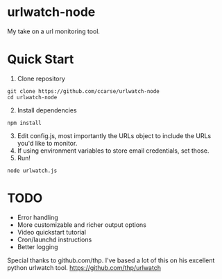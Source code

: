 # urlwatch-node
My take on a url monitoring tool.

# Quick Start
1. Clone repository
  ```
  git clone https://github.com/ccarse/urlwatch-node
  cd urlwatch-node
  ```
2. Install dependencies
  ```
  npm install
  ```
3. Edit config.js, most importantly the URLs object to include the URLs you'd like to monitor.
4. If using environment variables to store email credentials, set those.  
5. Run!
  ```
  node urlwatch.js
  ```

# TODO 
- Error handling
- More customizable and richer output options
- Video quickstart tutorial
- Cron/launchd instructions
- Better logging

Special thanks to github.com/thp. I've based a lot of this on his excellent python urlwatch tool. https://github.com/thp/urlwatch
